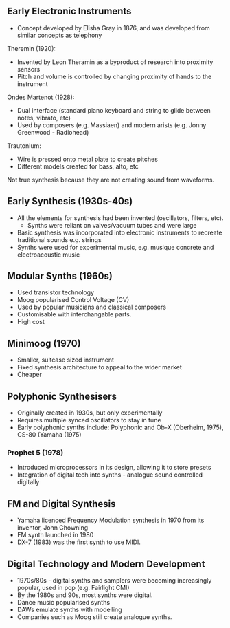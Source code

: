## Early Electronic Instruments
- Concept developed by Elisha Gray in 1876, and was developed from similar concepts as telephony

Theremin (1920):
- Invented by Leon Theramin as a byproduct of research into proximity sensors
- Pitch and volume is controlled by changing proximity of hands to the instrument

Ondes Martenot (1928):
- Dual interface (standard piano keyboard and string to glide between notes, vibrato, etc)
- Used by composers (e.g. Massiaen) and modern arists (e.g. Jonny Greenwood - Radiohead)

Trautonium: 
- Wire is pressed onto metal plate to create pitches
- Different models created for bass, alto, etc

Not true synthesis because they are not creating sound from waveforms.

## Early Synthesis (1930s-40s)
- All the elements for synthesis had been invented (oscillators, filters, etc).
	- Synths were reliant on valves/vacuum tubes and were large
- Basic synthesis was incorporated into electronic instruments to recreate traditional sounds e.g. strings
- Synths were used for experimental music, e.g. musique concrete and electroacoustic music

## Modular Synths (1960s)
- Used transistor technology
- Moog popularised Control Voltage (CV)
- Used by popular musicians and classical composers
- Customisable with interchangable parts. 
- High cost

## Minimoog (1970)
- Smaller, suitcase sized instrument
- Fixed synthesis architecture to appeal to the wider market
- Cheaper

## Polyphonic Synthesisers
- Originally created in 1930s, but only experimentally
- Requires multiple synced oscillators to stay in tune
- Early polyphonic synths include: Polyphonic and Ob-X (Oberheim, 1975), CS-80 (Yamaha (1975)

### Prophet 5 (1978)
- Introduced microprocessors in its design, allowing it to store presets
- Integration of digital tech into synths - analogue sound controlled digitally

## FM and Digital Synthesis
- Yamaha licenced Frequency Modulation synthesis in 1970 from its inventor, John Chowning
- FM synth launched in 1980
- DX-7 (1983) was the first synth to use MIDI. 

## Digital Technology and Modern Development
- 1970s/80s - digital synths and samplers were becoming increasingly popular, used in pop (e.g. Fairlight CMI)
- By the 1980s and 90s, most synths were digital. 
- Dance music popularised synths 
- DAWs emulate synths with modelling
- Companies such as Moog still create analogue synths. 